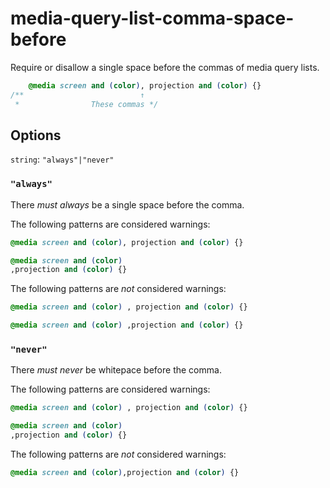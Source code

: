 # media-query-list-comma-space-before

Require or disallow a single space before the commas of media query lists.

```css
    @media screen and (color), projection and (color) {}
/**                          ↑  
 *                These commas */
```

## Options

`string`: `"always"|"never"`

### `"always"`

There *must always* be a single space before the comma.

The following patterns are considered warnings:

```css
@media screen and (color), projection and (color) {}
```

```css
@media screen and (color)
,projection and (color) {}
```

The following patterns are *not* considered warnings:

```css
@media screen and (color) , projection and (color) {}
```

```css
@media screen and (color) ,projection and (color) {}
```

### `"never"`

There *must never* be whitepace before the comma.

The following patterns are considered warnings:

```css
@media screen and (color) , projection and (color) {}
```

```css
@media screen and (color)
,projection and (color) {}
```

The following patterns are *not* considered warnings:

```css
@media screen and (color),projection and (color) {}
```

